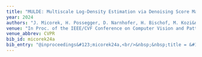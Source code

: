 ```yaml
---
title: "MULDE: Multiscale Log-Density Estimation via Denoising Score Matching for Video Anomaly Detection"
year: 2024
authors: "J. Micorek, H. Possegger, D. Narnhofer, H. Bischof, M. Kozi&nacute;ski"
venue: "In Proc. of the IEEE/CVF Conference on Computer Vision and Pattern Recognition"
venue_abbrev: CVPR
bib_id: micorek24a
bib_entry: "@inproceedings&#123;micorek24a,<br/>&nbsp;&nbsp;title = &#123;&#123;MULDE: Multiscale Log-Density Estimation via Denoising Score Matching for Video Anomaly Detection&#125;&#125;,<br/>&nbsp;&nbsp;author = &#123;Micorek, Jakub and Possegger, Horst and Narnhofer, Dominik and Bischof, Horst and Kozi&#123;&#92;'n&#125;ski, Mateusz&#125;,<br/>&nbsp;&nbsp;booktitle = &#123;Proc. of the IEEE/CVF Conference on Computer Vision and Pattern Recognition (CVPR)&#125;,<br/>&nbsp;&nbsp;year = &#123;2024&#125;<br/>&#125;"
---
```

